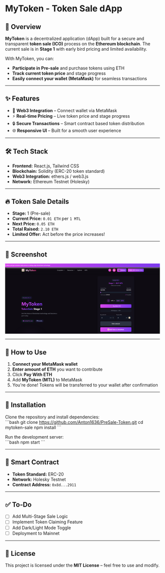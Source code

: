 # MyToken - Token Sale dApp

## 🚀 Overview

**MyToken** is a decentralized application (dApp) built for a secure and transparent **token sale (ICO)** process on the **Ethereum blockchain**. The current sale is in **Stage 1** with early bird pricing and limited availability.

With MyToken, you can:

- **Participate in Pre-sale** and purchase tokens using ETH
- **Track current token price** and stage progress
- **Easily connect your wallet (MetaMask)** for seamless transactions

---

## ✨ Features

- 🔗 **Web3 Integration** – Connect wallet via MetaMask
- ⚡ **Real-time Pricing** – Live token price and stage progress
- 🔒 **Secure Transactions** – Smart contract based token distribution
- 🌐 **Responsive UI** – Built for a smooth user experience

---

## 🛠 Tech Stack

- **Frontend:** React.js, Tailwind CSS
- **Blockchain:** Solidity (ERC-20 token standard)
- **Web3 Integration:** ethers.js / web3.js
- **Network:** Ethereum Testnet (Holesky)

---

## 🔥 Token Sale Details

- **Stage:** 1 (Pre-sale)
- **Current Price:** `0.01 ETH` per `1 MTL`
- **Next Price:** `0.05 ETH`
- **Total Raised:** `2.10 ETH`
- **Limited Offer:** Act before the price increases!

---

## 📸 Screenshot

![MyToken dApp Screenshot](./public/screenshot.png)

---

## 🧩 How to Use

1. **Connect your MetaMask wallet**
2. **Enter amount of ETH** you want to contribute
3. Click **Pay With ETH**
4. Add **MyToken (MTL)** to MetaMask
5. You're done! Tokens will be transferred to your wallet after confirmation

---

## 📖 Installation

Clone the repository and install dependencies:  
\`\`\`bash
git clone https://github.com/Anton1636/PreSale-Token.git
cd mytoken-sale
npm install
\`\`\`

Run the development server:  
\`\`\`bash
npm start
\`\`\`

---

## 🔐 Smart Contract

- **Token Standard:** ERC-20
- **Network:** Holesky Testnet
- **Contract Address:** `0x8d...2911`

---

## ✅ To-Do

- [ ] Add Multi-Stage Sale Logic
- [ ] Implement Token Claiming Feature
- [ ] Add Dark/Light Mode Toggle
- [ ] Deployment to Mainnet

---

## 📄 License

This project is licensed under the **MIT License** – feel free to use and modify.
